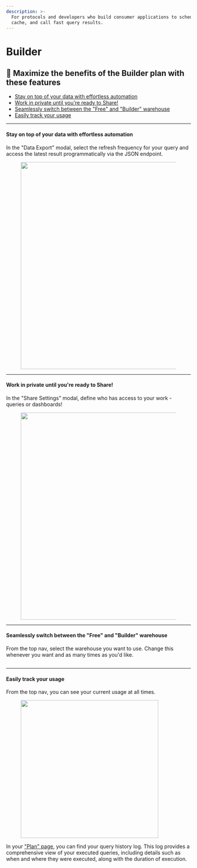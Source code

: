 ```yaml
---
description: >-
  For protocols and developers who build consumer applications to schedule,
  cache, and call fast query results.
---
```


# Builder

## 👷 Maximize the benefits of the Builder plan with these features&#x20;

* [Stay on top of your data with effortless automation](builder.md#stay-on-top-of-your-data-with-effortless-automation)
* [Work in private until you're ready to Share!](builder.md#work-in-private-until-youre-ready-to-share)
* [Seamlessly switch between the "Free" and "Builder" warehouse](builder.md#seamlessly-switch-between-the-free-and-builder-warehouse)
* [Easily track your usage](builder.md#easily-track-your-usage)



***

#### **Stay on top of your data with effortless automation**

In the "Data Export" modal, select the refresh frequency for your query and access the latest result programmatically via the JSON endpoint.&#x20;

<div align="left">

<figure><img src="../../../.gitbook/assets/Screenshot 2024-01-16 at 8.45.22 PM.png" alt="" width="563"><figcaption></figcaption></figure>

</div>

***

#### Work in private until you're ready to Share!

In the "Share Settings" modal, define who has access to your work - queries or dashboards!&#x20;

<div align="left">

<figure><img src="../../../.gitbook/assets/Screenshot 2024-01-16 at 8.52.14 PM.png" alt="" width="563"><figcaption></figcaption></figure>

</div>

***

#### Seamlessly switch between the "Free" and "Builder" warehouse

From the top nav, select the warehouse you want to use. Change this whenever you want and as many times as you'd like.&#x20;

<figure><img src="../../../.gitbook/assets/Screenshot 2024-01-16 at 8.41.52 PM.png" alt=""><figcaption></figcaption></figure>



***

#### Easily track your usage

From the top nav, you can see your current usage at all times.&#x20;

<div align="left">

<figure><img src="../../../.gitbook/assets/Screenshot 2024-01-16 at 9.02.24 PM.png" alt="" width="375"><figcaption></figcaption></figure>

</div>

In your ["Plan" page](https://staging.flipsidecrypto.xyz/settings/plan), you can find your query history log. This log provides a comprehensive view of your executed queries, including details such as when and where they were executed, along with the duration of execution.

<figure><img src="../../../.gitbook/assets/Screenshot 2024-01-16 at 9.06.14 PM.png" alt=""><figcaption></figcaption></figure>



